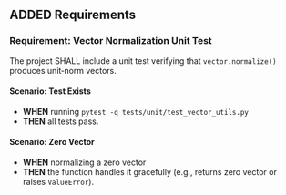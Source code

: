 ## ADDED Requirements

### Requirement: Vector Normalization Unit Test

The project SHALL include a unit test verifying that `vector.normalize()` produces unit‑norm vectors.

#### Scenario: Test Exists

- **WHEN** running `pytest -q tests/unit/test_vector_utils.py`
- **THEN** all tests pass.

#### Scenario: Zero Vector

- **WHEN** normalizing a zero vector
- **THEN** the function handles it gracefully (e.g., returns zero vector or raises
  `ValueError`).
